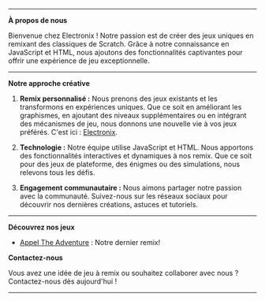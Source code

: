 

---

**À propos de nous**

Bienvenue chez Electronix ! Notre passion est de créer des jeux uniques en remixant des classiques de Scratch. Grâce à notre connaissance en JavaScript et HTML, nous ajoutons des fonctionnalités captivantes pour offrir une expérience de jeu exceptionnelle.

---

**Notre approche créative**

1. **Remix personnalisé :** Nous prenons des jeux existants et les transformons en expériences uniques. Que ce soit en améliorant les graphismes, en ajoutant des niveaux supplémentaires ou en intégrant des mécanismes de jeu, nous donnons une nouvelle vie à vos jeux préférés.
C'est ici : [Electronix](https://eaielectronic.github.io/Electronix/).

3. **Technologie :** Notre équipe utilise JavaScript et HTML. Nous apportons des fonctionnalités interactives et dynamiques à nos remix. Que ce soit pour des jeux de plateforme, des énigmes ou des simulations, nous relevons tous les défis.

4. **Engagement communautaire :** Nous aimons partager notre passion avec la communauté. Suivez-nous sur les réseaux sociaux pour découvrir nos dernières créations, astuces et tutoriels.

---

**Découvrez nos jeux**

- [Appel The Adventure](https://eaielectronic.github.io/Electronix/Galery/Appel-The-Adventure/) : Notre dernier remix!


**Contactez-nous**

Vous avez une idée de jeu à remix ou souhaitez collaborer avec nous ? Contactez-nous dès aujourd'hui ! 

---


